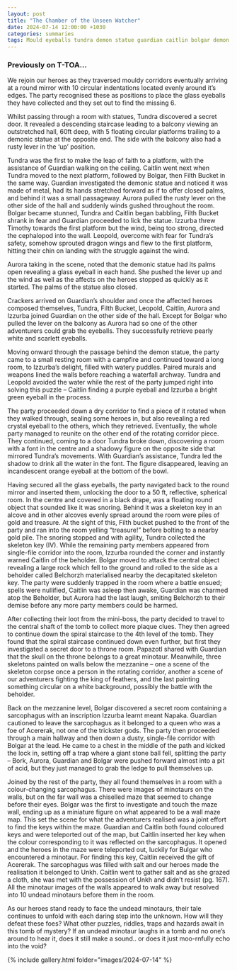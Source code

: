 ```yaml
---
layout: post
title: "The Chamber of the Unseen Watcher"
date: 2024-07-14 12:00:00 +1030
categories: summaries
tags: Mould eyeballs tundra demon statue guardian caitlin bolgar demon filthbucket izzurba timothy leopold aurora crackers mirror font beholder belchorzh skeleton key papazotl napaka acererack minotaur unkh sarcophagus maze
---
```

### Previously on T-TOA…

We rejoin our heroes as they traversed mouldy corridors eventually arriving at a round mirror with 10 circular indentations located evenly around it’s edges. The party recognised these as positions to place the glass eyeballs they have collected and they set out to find the missing 6.

Whilst passing through a room with statues, Tundra discovered a secret door. It revealed a descending staircase leading to a balcony viewing an outstretched hall, 60ft deep, with 5 floating circular platforms trailing to a demonic statue at the opposite end. The side with the balcony also had a rusty lever in the ‘up’ position.

Tundra was the first to make the leap of faith to a platform, with the assistance of Guardian walking on the ceiling. Caitlin went next when Tundra moved to the next platform, followed by Bolgar, then Filth Bucket in the same way. Guardian investigated the demonic statue and noticed it was made of metal, had its hands stretched forward as if to offer closed palms, and behind it was a small passageway. Aurora pulled the rusty lever on the other side of the hall and suddenly winds gushed throughout the room. Bolgar became stunned, Tundra and Caitlin began babbling, Filth Bucket shrank in fear and Guardian proceeded to lick the statue. Izzurba threw Timothy towards the first platform but the wind, being too strong, directed the cephalopod into the wall. Leopold, overcome with fear for Tundra’s safety, somehow sprouted dragon wings and flew to the first platform, hitting their chin on landing with the struggle against the wind.

Aurora taking in the scene, noted that the demonic statue had its palms open revealing a glass eyeball in each hand. She pushed the lever up and the wind as well as the affects on the heroes stopped as quickly as it started. The palms of the statue also closed.

Crackers arrived on Guardian’s shoulder and once the affected heroes composed themselves, Tundra, Filth Bucket, Leopold, Caitlin, Aurora and Izzurba joined Guardian on the other side of the hall. Except for Bolgar who pulled the lever on the balcony as Aurora had so one of the other adventurers could grab the eyeballs. They successfully retrieve pearly white and scarlett eyeballs.

Moving onward through the passage behind the demon statue, the party came to a small resting room with a campfire and continued toward a long room, to Izzurba’s delight, filled with watery puddles. Paired murals and weapons lined the walls before reaching a waterfall archway. Tundra and Leopold avoided the water while the rest of the party jumped right into solving this puzzle – Caitlin finding a purple eyeball and Izzurba a bright green eyeball in the process.

The party proceeded down a dry corridor to find a piece of it rotated when they walked through, sealing some heroes in, but also revealing a red crystal eyeball to the others, which they retrieved. Eventually, the whole party managed to reunite on the other end of the rotating corridor piece. They continued, coming to a door Tundra broke down, discovering a room with a font in the centre and a shadowy figure on the opposite side that mirrored Tundra’s movements. With Guardian’s assistance, Tundra led the shadow to drink all the water in the font. The figure disappeared, leaving an incandescent orange eyeball at the bottom of the bowl.

Having secured all the glass eyeballs, the party navigated back to the round mirror and inserted them, unlocking the door to a 50 ft, reflective, spherical room. In the centre and covered in a black drape, was a floating round object that sounded like it was snoring. Behind it was a skeleton key in an alcove and in other alcoves evenly spread around the room were piles of gold and treasure. At the sight of this, Filth bucket pushed to the front of the party and ran into the room yelling “treasure!” before bolting to a nearby gold pile. The snoring stopped and with agility, Tundra collected the skeleton key (IV). While the remaining party members appeared from single-file corridor into the room, Izzurba rounded the corner and instantly warned Caitlin of the beholder. Bolgar moved to attack the central object revealing a large rock which fell to the ground and rolled to the side as a beholder called Belchorzh materialised nearby the decapitated skeleton key. The party were suddenly trapped in the room where a battle ensued; spells were nullified, Caitlin was asleep then awake, Guardian was charmed atop the Beholder, but Aurora had the last laugh, smiting Belchorzh to their demise before any more party members could be harmed.

After collecting their loot from the mini-boss, the party decided to travel to the central shaft of the tomb to collect more plaque clues. They then agreed to continue down the spiral staircase to the 4th level of the tomb. They found that the spiral staircase continued down even further, but first they investigated a secret door to a throne room. Papazotl shared with Guardian that the skull on the throne belongs to a great minotaur. Meanwhile, three skeletons painted on walls below the mezzanine – one a scene of the skeleton corpse once a person in the rotating corridor, another a scene of our adventurers fighting the king of feathers, and the last painting something circular on a white background, possibly the battle with the beholder.

Back on the mezzanine level, Bolgar discovered a secret room containing a sarcophagus with an inscription Izzurba learnt meant Napaka. Guardian cautioned to leave the sarcophagus as it belonged to a queen who was a foe of Acererak, not one of the trickster gods. The party then proceeded through a main hallway and then down a dusty, single-file corridor with Bolgar at the lead. He came to a chest in the middle of the path and kicked the lock in, setting off a trap where a giant stone ball fell, splitting the party – Bork, Aurora, Guardian and Bolgar were pushed forward almost into a pit of acid, but they just managed to grab the ledge to pull themselves up.

Joined by the rest of the party, they all found themselves in a room with a colour-changing sarcophagus. There were images of minotaurs on the walls, but on the far wall was a chiselled maze that seemed to change before their eyes. Bolgar was the first to investigate and touch the maze wall, ending up as a miniature figure on what appeared to be a wall maze map. This set the scene for what the adventurers realised was a joint effort to find the keys within the maze. Guardian and Caitlin both found coloured keys and were teleported out of the map, but Caitlin inserted her key when the colour corresponding to it was reflected on the sarcophagus. It opened and the heroes in the maze were teleported out, luckily for Bulgar who encountered a minotaur. For finding this key, Caitlin received the gift of Acererak. The sarcophagus was filled with salt and our heroes made the realisation it belonged to Unkh. Caitlin went to gather salt and as she grazed a cloth, she was met with the possession of Unkh and didn’t resist (pg. 167). All the minotaur images of the walls appeared to walk away but resolved into 10 undead minotaurs before them in the room.

As our heroes stand ready to face the undead minotaurs, their tale continues to unfold with each daring step into the unknown. How will they defeat these foes? What other puzzles, riddles, traps and hazards await in this tomb of mystery? If an undead minotaur laughs in a tomb and no one’s around to hear it, does it still make a sound.. or does it just moo-rnfully echo into the void?



{% include gallery.html folder="images/2024-07-14" %}
